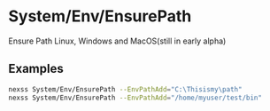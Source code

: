 # System/Env/EnsurePath

Ensure Path Linux, Windows and MacOS(still in early alpha)

## Examples

```sh
nexss System/Env/EnsurePath --EnvPathAdd="C:\Thisismy\path"
nexss System/Env/EnsurePath --EnvPathAdd="/home/myuser/test/bin"
```
